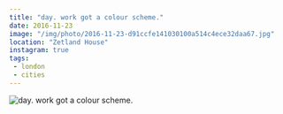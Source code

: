 ```yaml
---
title: "day. work got a colour scheme."
date: 2016-11-23
image: "/img/photo/2016-11-23-d91ccfe141030100a514c4ece32daa67.jpg"
location: "Zetland House"
instagram: true
tags:
 - london
 - cities
---
```


![day. work got a colour scheme.](/img/photo/2016-11-23-d91ccfe141030100a514c4ece32daa67.jpg)

